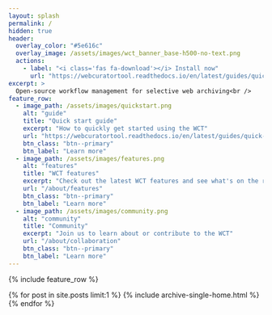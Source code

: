```yaml
---
layout: splash
permalink: /
hidden: true
header:
  overlay_color: "#5e616c"
  overlay_image: /assets/images/wct_banner_base-h500-no-text.png
  actions:
    - label: "<i class='fas fa-download'></i> Install now"
      url: "https://webcuratortool.readthedocs.io/en/latest/guides/quick-start-guide.html#installation"
excerpt: >
  Open-source workflow management for selective web archiving<br />
feature_row:
  - image_path: /assets/images/quickstart.png
    alt: "guide"
    title: "Quick start guide"
    excerpt: "How to quickly get started using the WCT"
    url: "https://webcuratortool.readthedocs.io/en/latest/guides/quick-start-guide.html"
    btn_class: "btn--primary"
    btn_label: "Learn more"
  - image_path: /assets/images/features.png
    alt: "features"
    title: "WCT features"
    excerpt: "Check out the latest WCT features and see what's on the roadmap"
    url: "/about/features"
    btn_class: "btn--primary"
    btn_label: "Learn more"
  - image_path: /assets/images/community.png
    alt: "community"
    title: "Community"
    excerpt: "Join us to learn about or contribute to the WCT"
    url: "/about/collaboration"
    btn_class: "btn--primary"
    btn_label: "Learn more"      
---
```


{% include feature_row %}

{% for post in site.posts limit:1 %}
     {% include archive-single-home.html %}
  {% endfor %}